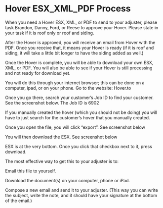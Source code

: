 # Hover ESX_XML_PDF Process

When you need a Hover ESX, XML, or PDF to send to your adjuster, please task Brandon, Danny, Ford, or Reese to approve your Hover.  Please state in your task if it is roof only or roof and siding.

After the Hover is approved, you will receive an email from Hover with the PDF.  Once you receive that, it means your Hover is ready (if it is roof and siding, it will take a little bit longer to have the siding added as well.)

Once the Hover is complete, you will be able to download your own ESX, XML, or PDF.  You will also be able to see if your Hover is still processing and not ready for download yet.

You will do this through your internet browser; this can be done on a computer, ipad, or on your phone.  Go to the website: Hover.to

Once you go there, search your customer’s Job ID to find your customer. See the screenshot below.  The Job ID is 6902

If you manually created the hover (which you should not be doing) you will have to just search for the customer’s hover that you manually created.

Once you open the file, you will click “export”. See screenshot below

You will then download the ESX. See screenshot below

ESX is at the very bottom. Once you click that checkbox next to it, press download.

The most effective way to get this to your adjuster is to:

Email this file to yourself.

Download the document(s) on your computer, phone or iPad.

Compose a new email and send it to your adjuster. (This way you can write the subject, write the note, and it should have your signature at the bottom of the email.)